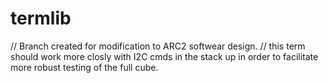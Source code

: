 # termlib
// Branch created for modification to ARC2 softwear design.
// this term should work more closly with I2C cmds in the stack up in order to facilitate more robust testing of the full cube.
